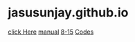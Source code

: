 # jasusunjay.github.io
[click Here](www.google.com)
[manual](https://drive.google.com/file/d/160JkHfSpgEwsVMDNXZVQkOjGlud0Ca0U/view?usp=sharing)
[8-15](https://colab.research.google.com/drive/11SIjPaL4qeSooxjEXuBeOvo_U2aiXQKa?usp=sharing)
[Codes](https://drive.google.com/drive/folders/17pUPzKGmvgBw2Ze-vUYE6zOVevKhqQ7Z?usp=sharing)
